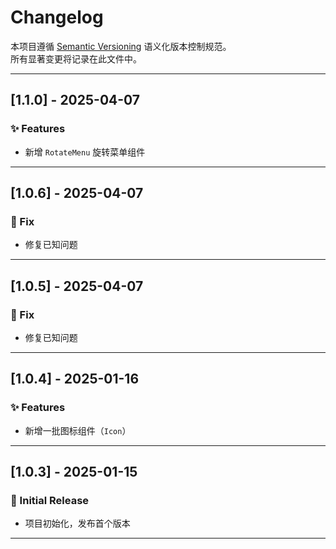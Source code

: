 # Changelog

本项目遵循 [Semantic Versioning](https://semver.org/lang/zh-CN/) 语义化版本控制规范。  
所有显著变更将记录在此文件中。

---

## [1.1.0] - 2025-04-07

### ✨ Features

- 新增 `RotateMenu` 旋转菜单组件

---

## [1.0.6] - 2025-04-07

### 🐛 Fix

- 修复已知问题

---

## [1.0.5] - 2025-04-07

### 🐛 Fix

- 修复已知问题

---

## [1.0.4] - 2025-01-16

### ✨ Features

- 新增一批图标组件（`Icon`）

---

## [1.0.3] - 2025-01-15

### 🎉 Initial Release

- 项目初始化，发布首个版本

---

<!-- 以下是版本链接占位，可在使用 GitHub Releases 或 tags 后替换 -->
<!--
[Unreleased]: https://github.com/JY-HE/koihe-boat
[1.0.5]: https://github.com/JY-HE/koihe-boat/tree/v1.0.5
[1.0.4]: https://github.com/JY-HE/koihe-boat/tree/v1.0.4
-->

